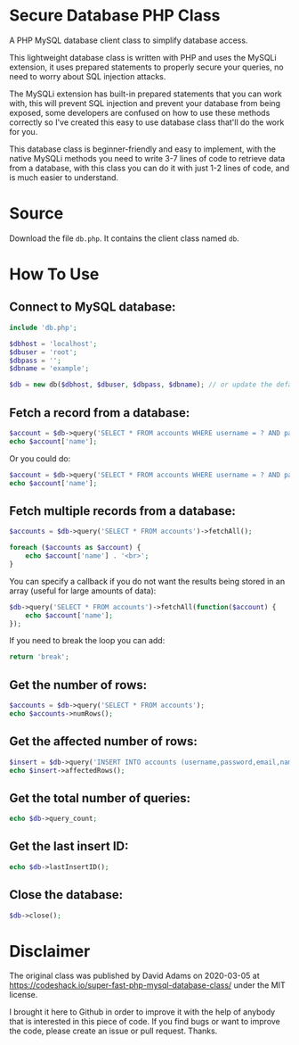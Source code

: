 # Secure Database PHP Class

A PHP MySQL database client class to simplify database access.

This lightweight database class is written with PHP and uses the MySQLi extension, it uses prepared statements to
properly secure your queries, no need to worry about SQL injection attacks.

The MySQLi extension has built-in prepared statements that you can work with, this will prevent SQL injection and
prevent your database from being exposed, some developers are confused on how to use these methods correctly so I've
created this easy to use database class that'll do the work for you.

This database class is beginner-friendly and easy to implement, with the native MySQLi methods you need to write 3-7
lines of code to retrieve data from a database, with this class you can do it with just 1-2 lines of code, and is much
easier to understand.

# Source

Download the file `db.php`. It contains the client class named `db`.

# How To Use

## Connect to MySQL database:

```php
include 'db.php';

$dbhost = 'localhost';
$dbuser = 'root';
$dbpass = '';
$dbname = 'example';

$db = new db($dbhost, $dbuser, $dbpass, $dbname); // or update the default values of the parameters in db.php
```

## Fetch a record from a database:

```php
$account = $db->query('SELECT * FROM accounts WHERE username = ? AND password = ?', 'test', 'test')->fetchArray();
echo $account['name'];
```

Or you could do:

```php
$account = $db->query('SELECT * FROM accounts WHERE username = ? AND password = ?', array('test', 'test'))->fetchArray();
echo $account['name'];
```

## Fetch multiple records from a database:

```php
$accounts = $db->query('SELECT * FROM accounts')->fetchAll();

foreach ($accounts as $account) {
	echo $account['name'] . '<br>';
}
```

You can specify a callback if you do not want the results being stored in an array (useful for large amounts of data):

```php
$db->query('SELECT * FROM accounts')->fetchAll(function($account) {
    echo $account['name'];
});
```

If you need to break the loop you can add:

```php
return 'break';
```

## Get the number of rows:

```php
$accounts = $db->query('SELECT * FROM accounts');
echo $accounts->numRows();
```

## Get the affected number of rows:

```php
$insert = $db->query('INSERT INTO accounts (username,password,email,name) VALUES (?,?,?,?)', 'test', 'test', 'test@gmail.com', 'Test');
echo $insert->affectedRows();
```

## Get the total number of queries:

```php
echo $db->query_count;
```

## Get the last insert ID:

```php
echo $db->lastInsertID();
```

## Close the database:

```php
$db->close();
```

# Disclaimer

The original class was published by David Adams on 2020-03-05 at https://codeshack.io/super-fast-php-mysql-database-class/ under the MIT license.

I brought it here to Github in order to improve it with the help of anybody that is interested in this piece of code.
If you find bugs or want to improve the code, please create an issue or pull request. Thanks.
